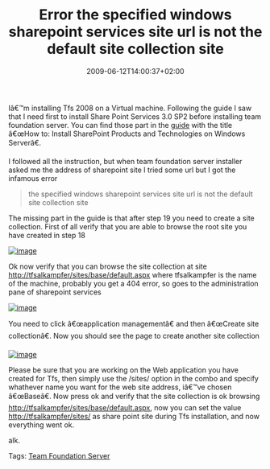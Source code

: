 ﻿---
title: "Error the specified windows sharepoint services site url is not the default site collection site"
description: ""
date: 2009-06-12T14:00:37+02:00
draft: false
tags: [Experiences]
categories: [Experiences]
---
Iâ€™m installing Tfs 2008 on a Virtual machine. Following the guide I saw that I need first to install Share Point Services 3.0 SP2 before installing team foundation server. You can find those part in the [guide](http://www.microsoft.com/downloads/details.aspx?familyid=FF12844F-398C-4FE9-8B0D-9E84181D9923&amp;displaylang=en) with the title â€œHow to: Install SharePoint Products and Technologies on Windows Serverâ€.

I followed all the instruction, but when team foundation server installer asked me the address of sharepoint site I tried some url but I got the infamous error

> the specified windows sharepoint services site url is not the default site collection site

The missing part in the guide is that after step 19 you need to create a site collection. First of all verify that you are able to browse the root site you have created in step 18

[![image](https://www.codewrecks.com/blog/wp-content/uploads/2009/06/image-thumb4.png "image")](https://www.codewrecks.com/blog/wp-content/uploads/2009/06/image4.png)

Ok now verify that you can browse the site collection at site [http://tfsalkampfer/sites/base/default.aspx](http://tfsalkampfer/sites/base/default.aspx "http://tfsalkampfer/sites/base/default.aspx") where tfsalkampfer is the name of the machine, probably you get a 404 error, so goes to the administration pane of sharepoint services

[![image](https://www.codewrecks.com/blog/wp-content/uploads/2009/06/image-thumb5.png "image")](https://www.codewrecks.com/blog/wp-content/uploads/2009/06/image5.png)

You need to click â€œapplication managementâ€ and then â€œCreate site collectionâ€. Now you should see the page to create another site collection

[![image](https://www.codewrecks.com/blog/wp-content/uploads/2009/06/image-thumb6.png "image")](https://www.codewrecks.com/blog/wp-content/uploads/2009/06/image6.png)

Please be sure that you are working on the Web application you have created for Tfs, then simply use the /sites/ option in the combo and specify whathever name you want for the web site address, iâ€™ve chosen â€œBaseâ€. Now press ok and verify that the site collection is ok browsing [http://tfsalkampfer/sites/base/default.aspx](http://tfsalkampfer/sites/base/default.aspx "http://tfsalkampfer/sites/base/default.aspx"), now you can set the value [http://tfsalkampfer/sites/](http://tfsalkampfer/sites/) as share point site during Tfs installation, and now everything went ok.

alk.

Tags: [Team Foundation Server](http://technorati.com/tag/Team%20Foundation%20Server)
